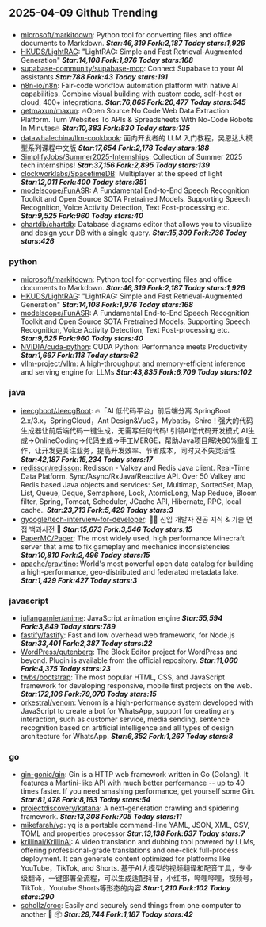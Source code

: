## 2025-04-09 Github Trending

### 
* [microsoft/markitdown](https://github.com/microsoft/markitdown): Python tool for converting files and office documents to Markdown. ***Star:46,319 Fork:2,187 Today stars:1,926***
* [HKUDS/LightRAG](https://github.com/HKUDS/LightRAG): "LightRAG: Simple and Fast Retrieval-Augmented Generation" ***Star:14,108 Fork:1,976 Today stars:168***
* [supabase-community/supabase-mcp](https://github.com/supabase-community/supabase-mcp): Connect Supabase to your AI assistants ***Star:788 Fork:43 Today stars:191***
* [n8n-io/n8n](https://github.com/n8n-io/n8n): Fair-code workflow automation platform with native AI capabilities. Combine visual building with custom code, self-host or cloud, 400+ integrations. ***Star:76,865 Fork:20,477 Today stars:545***
* [getmaxun/maxun](https://github.com/getmaxun/maxun): 🔥Open Source No Code Web Data Extraction Platform. Turn Websites To APIs & Spreadsheets With No-Code Robots In Minutes🔥 ***Star:10,383 Fork:830 Today stars:135***
* [datawhalechina/llm-cookbook](https://github.com/datawhalechina/llm-cookbook): 面向开发者的 LLM 入门教程，吴恩达大模型系列课程中文版 ***Star:17,654 Fork:2,178 Today stars:188***
* [SimplifyJobs/Summer2025-Internships](https://github.com/SimplifyJobs/Summer2025-Internships): Collection of Summer 2025 tech internships! ***Star:37,156 Fork:2,895 Today stars:139***
* [clockworklabs/SpacetimeDB](https://github.com/clockworklabs/SpacetimeDB): Multiplayer at the speed of light ***Star:12,011 Fork:400 Today stars:351***
* [modelscope/FunASR](https://github.com/modelscope/FunASR): A Fundamental End-to-End Speech Recognition Toolkit and Open Source SOTA Pretrained Models, Supporting Speech Recognition, Voice Activity Detection, Text Post-processing etc. ***Star:9,525 Fork:960 Today stars:40***
* [chartdb/chartdb](https://github.com/chartdb/chartdb): Database diagrams editor that allows you to visualize and design your DB with a single query. ***Star:15,309 Fork:736 Today stars:426***

### python
* [microsoft/markitdown](https://github.com/microsoft/markitdown): Python tool for converting files and office documents to Markdown. ***Star:46,319 Fork:2,187 Today stars:1,926***
* [HKUDS/LightRAG](https://github.com/HKUDS/LightRAG): "LightRAG: Simple and Fast Retrieval-Augmented Generation" ***Star:14,108 Fork:1,976 Today stars:168***
* [modelscope/FunASR](https://github.com/modelscope/FunASR): A Fundamental End-to-End Speech Recognition Toolkit and Open Source SOTA Pretrained Models, Supporting Speech Recognition, Voice Activity Detection, Text Post-processing etc. ***Star:9,525 Fork:960 Today stars:40***
* [NVIDIA/cuda-python](https://github.com/NVIDIA/cuda-python): CUDA Python: Performance meets Productivity ***Star:1,667 Fork:118 Today stars:62***
* [vllm-project/vllm](https://github.com/vllm-project/vllm): A high-throughput and memory-efficient inference and serving engine for LLMs ***Star:43,835 Fork:6,709 Today stars:102***

### java
* [jeecgboot/JeecgBoot](https://github.com/jeecgboot/JeecgBoot): 🔥「AI 低代码平台」前后端分离 SpringBoot 2.x/3.x，SpringCloud，Ant Design&Vue3，Mybatis，Shiro！强大的代码生成器让前后端代码一键生成，无需写任何代码! 引领AI低代码开发模式 AI生成->OnlineCoding->代码生成->手工MERGE，帮助Java项目解决80%重复工作，让开发更关注业务，提高开发效率、节省成本，同时又不失灵活性 ***Star:42,187 Fork:15,234 Today stars:17***
* [redisson/redisson](https://github.com/redisson/redisson): Redisson - Valkey and Redis Java client. Real-Time Data Platform. Sync/Async/RxJava/Reactive API. Over 50 Valkey and Redis based Java objects and services: Set, Multimap, SortedSet, Map, List, Queue, Deque, Semaphore, Lock, AtomicLong, Map Reduce, Bloom filter, Spring, Tomcat, Scheduler, JCache API, Hibernate, RPC, local cache.. ***Star:23,713 Fork:5,429 Today stars:3***
* [gyoogle/tech-interview-for-developer](https://github.com/gyoogle/tech-interview-for-developer): 👶🏻 신입 개발자 전공 지식 & 기술 면접 백과사전 📖 ***Star:15,673 Fork:3,546 Today stars:15***
* [PaperMC/Paper](https://github.com/PaperMC/Paper): The most widely used, high performance Minecraft server that aims to fix gameplay and mechanics inconsistencies ***Star:10,810 Fork:2,496 Today stars:15***
* [apache/gravitino](https://github.com/apache/gravitino): World's most powerful open data catalog for building a high-performance, geo-distributed and federated metadata lake. ***Star:1,429 Fork:427 Today stars:3***

### javascript
* [juliangarnier/anime](https://github.com/juliangarnier/anime): JavaScript animation engine ***Star:55,594 Fork:3,849 Today stars:789***
* [fastify/fastify](https://github.com/fastify/fastify): Fast and low overhead web framework, for Node.js ***Star:33,401 Fork:2,387 Today stars:22***
* [WordPress/gutenberg](https://github.com/WordPress/gutenberg): The Block Editor project for WordPress and beyond. Plugin is available from the official repository. ***Star:11,060 Fork:4,375 Today stars:23***
* [twbs/bootstrap](https://github.com/twbs/bootstrap): The most popular HTML, CSS, and JavaScript framework for developing responsive, mobile first projects on the web. ***Star:172,106 Fork:79,070 Today stars:15***
* [orkestral/venom](https://github.com/orkestral/venom): Venom is a high-performance system developed with JavaScript to create a bot for WhatsApp, support for creating any interaction, such as customer service, media sending, sentence recognition based on artificial intelligence and all types of design architecture for WhatsApp. ***Star:6,352 Fork:1,267 Today stars:8***

### go
* [gin-gonic/gin](https://github.com/gin-gonic/gin): Gin is a HTTP web framework written in Go (Golang). It features a Martini-like API with much better performance -- up to 40 times faster. If you need smashing performance, get yourself some Gin. ***Star:81,478 Fork:8,163 Today stars:54***
* [projectdiscovery/katana](https://github.com/projectdiscovery/katana): A next-generation crawling and spidering framework. ***Star:13,308 Fork:705 Today stars:11***
* [mikefarah/yq](https://github.com/mikefarah/yq): yq is a portable command-line YAML, JSON, XML, CSV, TOML and properties processor ***Star:13,138 Fork:637 Today stars:7***
* [krillinai/KrillinAI](https://github.com/krillinai/KrillinAI): A video translation and dubbing tool powered by LLMs, offering professional-grade translations and one-click full-process deployment. It can generate content optimized for platforms like YouTube，TikTok, and Shorts. 基于AI大模型的视频翻译和配音工具，专业级翻译，一键部署全流程，可以生成适配抖音，小红书，哔哩哔哩，视频号，TikTok，Youtube Shorts等形态的内容 ***Star:1,210 Fork:102 Today stars:290***
* [schollz/croc](https://github.com/schollz/croc): Easily and securely send things from one computer to another 🐊 📦 ***Star:29,744 Fork:1,187 Today stars:42***

